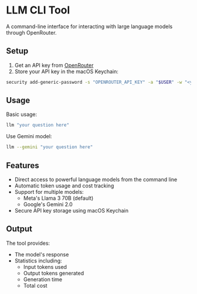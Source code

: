 # LLM CLI Tool

A command-line interface for interacting with large language models through OpenRouter.

## Setup

1. Get an API key from [OpenRouter](https://openrouter.ai)
2. Store your API key in the macOS Keychain:
```bash
security add-generic-password -s "OPENROUTER_API_KEY" -a "$USER" -w "<your-api-key>"
```

## Usage

Basic usage:
```bash
llm "your question here"
```

Use Gemini model:
```bash
llm --gemini "your question here"
```

## Features

- Direct access to powerful language models from the command line
- Automatic token usage and cost tracking
- Support for multiple models:
  - Meta's Llama 3 70B (default)
  - Google's Gemini 2.0
- Secure API key storage using macOS Keychain

## Output

The tool provides:
- The model's response
- Statistics including:
  - Input tokens used
  - Output tokens generated
  - Generation time
  - Total cost
